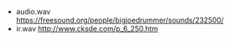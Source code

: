 - audio.wav <https://freesound.org/people/bigjoedrummer/sounds/232500/>
- ir.wav <http://www.cksde.com/p_6_250.htm>